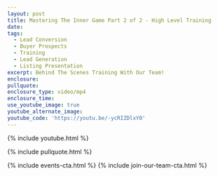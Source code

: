 ```yaml
---
layout: post
title: Mastering The Inner Game Part 2 of 2 - High Level Training
date:
tags:
  - Lead Conversion
  - Buyer Prospects
  - Training
  - Lead Generation
  - Listing Presentation
excerpt: Behind The Scenes Training With Our Team!
enclosure:
pullquote:
enclosure_type: video/mp4
enclosure_time:
use_youtube_image: true
youtube_alternate_image:
youtube_code: 'https://youtu.be/-ycRIZDlxY0'
---
```


{% include youtube.html %}

{% include pullquote.html %}

{% include events-cta.html %} {% include join-our-team-cta.html %}